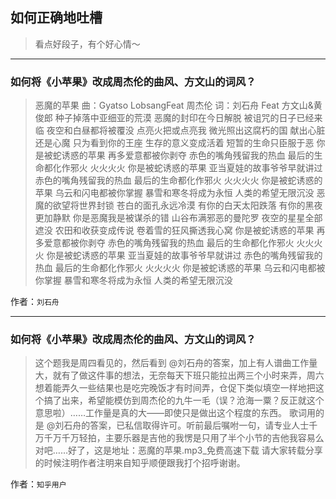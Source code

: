 ## 如何正确地吐槽

> 看点好段子，有个好心情～


 
---

### 如何将《小苹果》改成周杰伦的曲风、方文山的词风？

> 恶魔的苹果
> 曲：Gyatso LobsangFeat 周杰伦
> 词：刘石舟 Feat 方文山&黄俊郎
> 种子掉落中亚细亚的荒漠
> 恶魔的封印在今日解脱
> 被诅咒的日子已经来临
> 夜空和白昼都将被覆没
> 点亮火把或点亮我
> 微光照出这腐朽的国
> 献出心脏还是心魔
> 只为看到你的王座
> 生存的意义变成活着
> 短暂的生命只臣服于恶
> 你是被蛇诱惑的苹果
> 再多爱意都被你剥夺
> 赤色的嘴角残留我的热血
> 最后的生命都化作邪火 火火火火
> 你是被蛇诱惑的苹果
> 亚当夏娃的故事爷爷早就讲过
> 赤色的嘴角残留我的热血
> 最后的生命都化作邪火 火火火火
> 你是被蛇诱惑的苹果
> 乌云和闪电都被你掌握
> 暴雪和寒冬将成为永恒
> 人类的希望无限沉没
> 恶魔的欲望将世界封锁
> 苍白的面孔永远冷漠
> 有你的白天太阳跌落
> 有你的黑夜更加静默
> 你是恶魔我是被谋杀的错
> 山谷布满邪恶的曼陀罗
> 夜空的星星全部遮没
> 农田和收获变成传说
> 卷着雪的狂风撕透我心窝
> 你是被蛇诱惑的苹果
> 再多爱意都被你剥夺
> 赤色的嘴角残留我的热血
> 最后的生命都化作邪火 火火火火
> 你是被蛇诱惑的苹果
> 亚当夏娃的故事爷爷早就讲过
> 赤色的嘴角残留我的热血
> 最后的生命都化作邪火 火火火火
> 你是被蛇诱惑的苹果
> 乌云和闪电都被你掌握
> 暴雪和寒冬将成为永恒
> 人类的希望无限沉没


作者：`刘石舟`

---

### 如何将《小苹果》改成周杰伦的曲风、方文山的词风？

> 这个题我是周四看见的，然后看到 @刘石舟的答案，加上有人谱曲工作量大，就有了做这件事的想法，无奈每天下班只能拉出两三个小时来弄，周六想着能弄久一些结果也是吃完晚饭才有时间弄，仓促下类似填空一样地把这个搞了出来，希望能模仿到周杰伦的九牛一毛（误？沧海一粟？反正就这个意思啦）……工作量是真的大——即使只是做出这个程度的东西。
> 歌词用的是 @刘石舟的答案，已私信取得许可。听前最后嘱咐一句，请专业人士千万千万千万轻拍，主要乐器是吉他的我愣是只用了半个小节的吉他我容易么对吧……好了，这是地址：恶魔的苹果.mp3_免费高速下载
> 请大家转载分享的时候注明作者注明来自知乎顺便跟我打个招呼谢谢。


作者：`知乎用户`